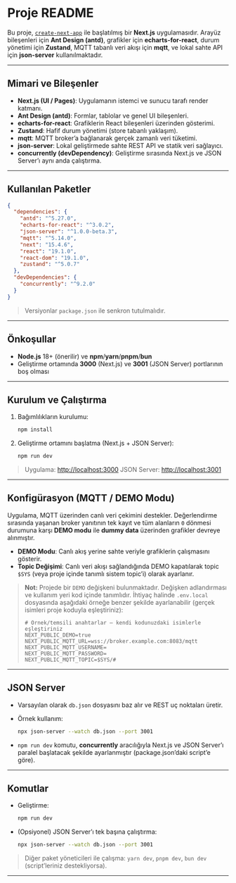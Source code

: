# Proje README

Bu proje, [`create-next-app`](https://nextjs.org/docs/pages/api-reference/create-next-app) ile başlatılmış bir **Next.js** uygulamasıdır. Arayüz bileşenleri için **Ant Design (antd)**, grafikler için **echarts-for-react**, durum yönetimi için **Zustand**, MQTT tabanlı veri akışı için **mqtt**, ve lokal sahte API için **json-server** kullanılmaktadır.

---

## Mimari ve Bileşenler

* **Next.js (UI / Pages)**: Uygulamanın istemci ve sunucu tarafı render katmanı.
* **Ant Design (antd)**: Formlar, tablolar ve genel UI bileşenleri.
* **echarts-for-react**: Grafiklerin React bileşenleri üzerinden gösterimi.
* **Zustand**: Hafif durum yönetimi (store tabanlı yaklaşım).
* **mqtt**: MQTT broker’a bağlanarak gerçek zamanlı veri tüketimi.
* **json-server**: Lokal geliştirmede sahte REST API ve statik veri sağlayıcı.
* **concurrently (devDependency)**: Geliştirme sırasında Next.js ve JSON Server’ı aynı anda çalıştırma.

---

## Kullanılan Paketler

```json
{
  "dependencies": {
    "antd": "^5.27.0",
    "echarts-for-react": "^3.0.2",
    "json-server": "^1.0.0-beta.3",
    "mqtt": "^5.14.0",
    "next": "15.4.6",
    "react": "19.1.0",
    "react-dom": "19.1.0",
    "zustand": "^5.0.7"
  },
  "devDependencies": {
    "concurrently": "^9.2.0"
  }
}
```

> Versiyonlar `package.json` ile senkron tutulmalıdır.

---

## Önkoşullar

* **Node.js** 18+ (önerilir) ve **npm**/**yarn**/**pnpm**/**bun**
* Geliştirme ortamında **3000** (Next.js) ve **3001** (JSON Server) portlarının boş olması

---

## Kurulum ve Çalıştırma

1. Bağımlılıkların kurulumu:

   ```bash
   npm install
   ```
2. Geliştirme ortamını başlatma (Next.js + JSON Server):

   ```bash
   npm run dev
   ```

> Uygulama: [http://localhost:3000](http://localhost:3000)
> JSON Server: [http://localhost:3001](http://localhost:3001)

---

## Konfigürasyon (MQTT / DEMO Modu)

Uygulama, MQTT üzerinden canlı veri çekimini destekler. Değerlendirme sırasında yaşanan broker yanıtının tek kayıt ve tüm alanların `0` dönmesi durumuna karşı **DEMO modu** ile **dummy data** üzerinden grafikler devreye alınmıştır.

* **DEMO Modu**: Canlı akış yerine sahte veriyle grafiklerin çalışmasını gösterir.
* **Topic Değişimi**: Canlı veri akışı sağlandığında DEMO kapatılarak topic `$SYS` (veya proje içinde tanımlı sistem topic’i) olarak ayarlanır.

> **Not:** Projede bir `DEMO` değişkeni bulunmaktadır. Değişken adlandırması ve kullanım yeri kod içinde tanımlıdır. İhtiyaç halinde `.env.local` dosyasında aşağıdaki örneğe benzer şekilde ayarlanabilir (gerçek isimleri proje koduyla eşleştiriniz):
>
> ```env
> # Örnek/temsili anahtarlar — kendi kodunuzdaki isimlerle eşleştiriniz
> NEXT_PUBLIC_DEMO=true
> NEXT_PUBLIC_MQTT_URL=wss://broker.example.com:8083/mqtt
> NEXT_PUBLIC_MQTT_USERNAME=
> NEXT_PUBLIC_MQTT_PASSWORD=
> NEXT_PUBLIC_MQTT_TOPIC=$SYS/#
> ```

---

## JSON Server

* Varsayılan olarak `db.json` dosyasını baz alır ve REST uç noktaları üretir.
* Örnek kullanım:

  ```bash
  npx json-server --watch db.json --port 3001
  ```
* `npm run dev` komutu, **concurrently** aracılığıyla Next.js ve JSON Server’ı paralel başlatacak şekilde ayarlanmıştır (package.json’daki script’e göre).

---

## Komutlar

* Geliştirme:

  ```bash
  npm run dev
  ```
* (Opsiyonel) JSON Server’ı tek başına çalıştırma:

  ```bash
  npx json-server --watch db.json --port 3001
  ```

> Diğer paket yöneticileri ile çalışma: `yarn dev`, `pnpm dev`, `bun dev` (script’leriniz destekliyorsa).

---
